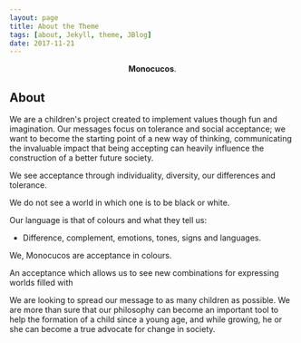 ```yaml
---
layout: page
title: About the Theme
tags: [about, Jekyll, theme, JBlog]
date: 2017-11-21
---
```


<center><b>Monocucos</b>.</center>

## About

We are a children's project created to implement values though fun and imagination. Our messages focus on tolerance and social acceptance; we want to become the starting point of a new way of thinking, communicating the invaluable impact that being accepting can heavily influence the construction of a better future society.

We see acceptance through individuality, diversity, our differences and tolerance.

We do not see a world in which one is to be black or white.

Our language is that of colours and what they tell us:
- Difference, complement, emotions, tones, signs and languages.

We, Monocucos are acceptance in colours.

An acceptance which allows us to see new combinations for expressing worlds filled with 

We are looking to  spread our message to as many children as possible. We are more than sure that our philosophy can become an important tool to help the formation of a child since a young age, and while growing, he or she can become a true advocate for change in society.

